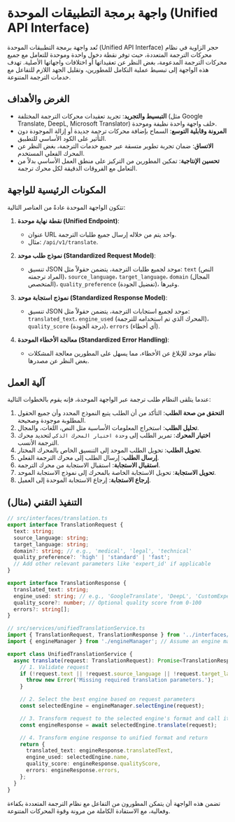 # واجهة برمجة التطبيقات الموحدة (Unified API Interface)

تُعد واجهة برمجة التطبيقات الموحدة (Unified API Interface) حجر الزاوية في نظام محركات الترجمة المتعددة، حيث توفر نقطة دخول واحدة وموحدة للتعامل مع جميع محركات الترجمة المدعومة، بغض النظر عن تعقيداتها أو اختلافات واجهاتها الأصلية. تهدف هذه الواجهة إلى تبسيط عملية التكامل للمطورين، وتقليل الجهد اللازم للتفاعل مع خدمات الترجمة المتنوعة.

## الغرض والأهداف

*   **التبسيط والتجريد**: تجريد تعقيدات محركات الترجمة المختلفة (مثل Google Translate, DeepL, Microsoft Translator) خلف واجهة واحدة نظيفة وموحدة.
*   **المرونة وقابلية التوسع**: السماح بإضافة محركات ترجمة جديدة أو إزالة الموجودة دون التأثير على الكود الأساسي للتطبيق.
*   **الاتساق**: ضمان تجربة تطوير متسقة عبر جميع خدمات الترجمة، بغض النظر عن المحرك الفعلي المستخدم.
*   **تحسين الإنتاجية**: تمكين المطورين من التركيز على منطق العمل الأساسي بدلاً من التعامل مع الفروقات الدقيقة لكل محرك ترجمة.

## المكونات الرئيسية للواجهة

تتكون الواجهة الموحدة عادةً من العناصر التالية:

1.  **نقطة نهاية موحدة (Unified Endpoint)**:
    *   عنوان URL واحد يتم من خلاله إرسال جميع طلبات الترجمة.
    *   مثال: `/api/v1/translate`.

2.  **نموذج طلب موحد (Standardized Request Model)**:
    *   تنسيق JSON موحد لجميع طلبات الترجمة، يتضمن حقولاً مثل: `text` (النص المراد ترجمته)، `source_language`، `target_language`، `domain` (المجال المتخصص)، `quality_preference` (تفضيل الجودة)، وغيرها.

3.  **نموذج استجابة موحد (Standardized Response Model)**:
    *   تنسيق JSON موحد لجميع استجابات الترجمة، يتضمن حقولاً مثل: `translated_text`، `engine_used` (المحرك الذي تم استخدامه للترجمة)، `quality_score` (درجة الجودة)، `errors` (أي أخطاء).

4.  **معالجة الأخطاء الموحدة (Standardized Error Handling)**:
    *   نظام موحد للإبلاغ عن الأخطاء، مما يسهل على المطورين معالجة المشكلات بغض النظر عن مصدرها.

## آلية العمل

عندما يتلقى النظام طلب ترجمة عبر الواجهة الموحدة، فإنه يقوم بالخطوات التالية:

1.  **التحقق من صحة الطلب**: التأكد من أن الطلب يتبع النموذج المحدد وأن جميع الحقول المطلوبة موجودة وصحيحة.
2.  **تحليل الطلب**: استخراج المعلومات الأساسية مثل النص، اللغات، والمجال.
3.  **اختيار المحرك**: تمرير الطلب إلى `وحدة اختيار المحرك الذكي` لتحديد محرك الترجمة الأنسب.
4.  **تحويل الطلب**: تحويل الطلب الموحد إلى التنسيق الخاص بالمحرك المختار.
5.  **إرسال الطلب**: إرسال الطلب إلى محرك الترجمة الفعلي.
6.  **استقبال الاستجابة**: استقبال الاستجابة من محرك الترجمة.
7.  **تحويل الاستجابة**: تحويل الاستجابة الخاصة بالمحرك إلى نموذج الاستجابة الموحد.
8.  **إرجاع الاستجابة**: إرجاع الاستجابة الموحدة إلى العميل.

## التنفيذ التقني (مثال)

```typescript
// src/interfaces/translation.ts
export interface TranslationRequest {
  text: string;
  source_language: string;
  target_language: string;
  domain?: string; // e.g., 'medical', 'legal', 'technical'
  quality_preference?: 'high' | 'standard' | 'fast';
  // Add other relevant parameters like 'expert_id' if applicable
}

export interface TranslationResponse {
  translated_text: string;
  engine_used: string; // e.g., 'GoogleTranslate', 'DeepL', 'CustomExpert'
  quality_score?: number; // Optional quality score from 0-100
  errors?: string[];
}

// src/services/unifiedTranslationService.ts
import { TranslationRequest, TranslationResponse } from '../interfaces/translation';
import { engineManager } from './engineManager'; // Assume an engine manager exists

export class UnifiedTranslationService {
  async translate(request: TranslationRequest): Promise<TranslationResponse> {
    // 1. Validate request
    if (!request.text || !request.source_language || !request.target_language) {
      throw new Error('Missing required translation parameters.');
    }

    // 2. Select the best engine based on request parameters
    const selectedEngine = engineManager.selectEngine(request);

    // 3. Transform request to the selected engine's format and call it
    const engineResponse = await selectedEngine.translate(request);

    // 4. Transform engine response to unified format and return
    return {
      translated_text: engineResponse.translatedText,
      engine_used: selectedEngine.name,
      quality_score: engineResponse.qualityScore,
      errors: engineResponse.errors,
    };
  }
}
```

تضمن هذه الواجهة أن يتمكن المطورون من التفاعل مع نظام الترجمة المتعددة بكفاءة وفعالية، مع الاستفادة الكاملة من مرونة وقوة المحركات المتنوعة.
